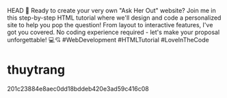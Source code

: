 HEAD
🚀 Ready to create your very own "Ask Her Out" website?
Join me in this step-by-step HTML tutorial where we'll design and code a personalized site to help you pop the question!
From layout to interactive features, I've got you covered.
No coding experience required - let's make your proposal unforgettable! 💻💘 #WebDevelopment #HTMLTutorial #LoveInTheCode

# thuytrang

201c23884e8aec0dd18bddeb420e3ad59c416c08
